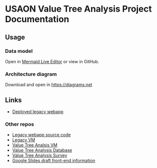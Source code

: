 # USAON Value Tree Analysis Project Documentation

## Usage

### Data model

Open in [Mermaid Live Editor](https://mermaid.live/) or view in GitHub.


### Architecture diagram

Download and open in https://diagrams.net


## Links

* [Deployed legacy webapp](http://usaon-vta-legacy.apps.nsidc.org/index.html)


### Other repos

* [Legacy webapp source code](https://github.com/nsidc/usaon-vta-webapp-legacy)
* [Legacy VM](https://github.com/nsidc/usaon-vta-legacy-vm)
* [Value Tree Analsis VM](https://github.com/nsidc/usaon-vta-vm)
* [Value Tree Analysis Database](https://github.com/nsidc/usaon-vta-db)
* [Value Tree Analysis Survey](https://github.com/nsidc/usaon-vta-survey)
* [Google Slides draft front-end information](https://docs.google.com/presentation/d/1TW5oS7dcM9w7Jze4Wey_TozGvwvB0IHjF4bRx8TU-O8/edit#slide=id.g1c127e95d9a_0_56)
